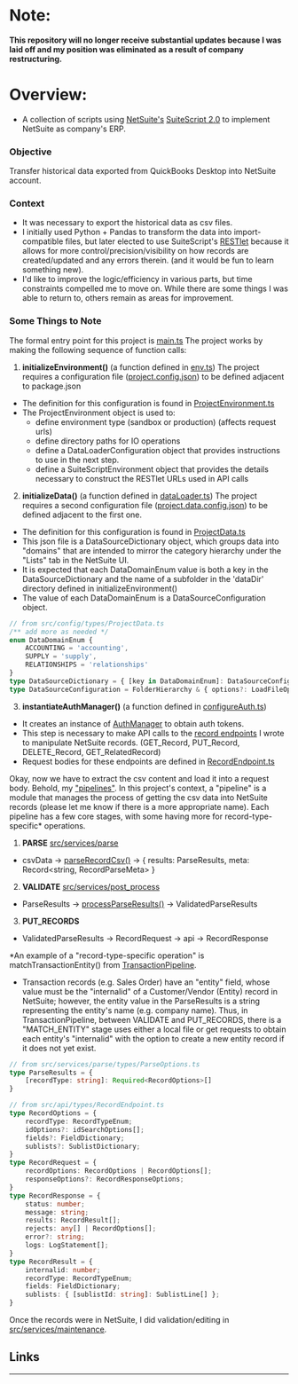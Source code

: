 # Note:
**This repository will no longer receive substantial updates because I was laid off and my position was eliminated as a result of company restructuring.**

# Overview:
- A collection of scripts using [NetSuite's][netsuite_home] [SuiteScript 2.0][suitescript_docs] to implement NetSuite as company's ERP.

### Objective 
Transfer historical data exported from QuickBooks Desktop into NetSuite account.
### Context 
- It was necessary to export the historical data as csv files. 
- I initially used Python + Pandas to transform the data into import-compatible files, but later elected to use SuiteScript's [RESTlet][restlet_docs] because it allows for more control/precision/visibility on how records are created/updated and any errors therein. (and it would be fun to learn something new).
- I'd like to improve the logic/efficiency in various parts, but time constraints compelled me to move on. While there are some things I was able to return to, others remain as areas for improvement. 


### Some Things to Note
The formal entry point for this project is [main.ts][main_file]
The project works by making the following sequence of function calls:
1. **initializeEnvironment()** (a function defined in [env.ts][env_setup_file])
The project requires a configuration file ([project.config.json][env_config_file]) to be defined adjacent to package.json
- The definition for this configuration is found in [ProjectEnvironment.ts][project_env_file]
- The ProjectEnvironment object is used to:
    - define environment type (sandbox or production) (affects request urls)
    - define directory paths for IO operations
    - define a DataLoaderConfiguration object that provides instructions to use in the next step. 
    - define a SuiteScriptEnvironment object that provides the details necessary to construct the RESTlet URLs used in API calls
2. **initializeData()** (a function defined in [dataLoader.ts][data_setup_file])
The project requires a second configuration file ([project.data.config.json][data_config_file]) to be defined adjacent to the first one.
- The definition for this configuration is found in [ProjectData.ts][project_data_file]
- This json file is a DataSourceDictionary object, which groups data into "domains" that are intended to mirror the category hierarchy under the "Lists" tab in the NetSuite UI.
- It is expected that each DataDomainEnum value is both a key in the DataSourceDictionary and the name of a subfolder in the 'dataDir' directory defined in initializeEnvironment()
- The value of each DataDomainEnum is a DataSourceConfiguration object. 
```ts
// from src/config/types/ProjectData.ts
/** add more as needed */
enum DataDomainEnum {
    ACCOUNTING = 'accounting',
    SUPPLY = 'supply',
    RELATIONSHIPS = 'relationships'
}
type DataSourceDictionary = { [key in DataDomainEnum]: DataSourceConfiguration }
type DataSourceConfiguration = FolderHierarchy & { options?: LoadFileOptions }
```
3. **instantiateAuthManager()** (a function defined in [configureAuth.ts][auth_setup_file])
- It creates an instance of [AuthManager][auth_manager_file] to obtain auth tokens.
- This step is necessary to make API calls to the [record endpoints][record_endpoint_folder] I wrote to manipulate NetSuite records. (GET_Record, PUT_Record, DELETE_Record, GET_RelatedRecord)
- Request bodies for these endpoints are defined in [RecordEndpoint.ts][record_endpoint_types_file]

Okay, now we have to extract the csv content and load it into a request body. 
Behold, my ["pipelines"][pipelines_folder]. In this project's context, a "pipeline" is a module that manages the process of getting the csv data into NetSuite records (please let me know if there is a more appropriate name). Each pipeline has a few core stages, with some having more for record-type-specific* operations.
1. **PARSE** [src/services/parse][parse_folder] 
- csvData -> [parseRecordCsv()][parser_file] -> { results: ParseResults, meta: Record<string, RecordParseMeta> }
2. **VALIDATE** [src/services/post_process][post_process_folder] 
- ParseResults -> [processParseResults()][post_process_file] -> ValidatedParseResults
3. **PUT_RECORDS** 
- ValidatedParseResults -> RecordRequest -> api -> RecordResponse

*An example of a "record-type-specific operation" is matchTransactionEntity() from [TransactionPipeline][transaction_pipeline].
- Transaction records (e.g. Sales Order) have an "entity" field, whose value must be the "internalid" of a Customer/Vendor (Entity) record in NetSuite; however, the entity value in the ParseResults is a string representing the entity's name (e.g. company name). Thus, in TransactionPipeline, between VALIDATE and PUT_RECORDS, there is a "MATCH_ENTITY" stage uses either a local file or get requests to obtain each entity's "internalid" with the option to create a new entity record if it does not yet exist.

```ts
// from src/services/parse/types/ParseOptions.ts
type ParseResults = {
    [recordType: string]: Required<RecordOptions>[]
}

// from src/api/types/RecordEndpoint.ts
type RecordOptions = {
    recordType: RecordTypeEnum;
    idOptions?: idSearchOptions[];
    fields?: FieldDictionary;
    sublists?: SublistDictionary;
}
type RecordRequest = {
    recordOptions: RecordOptions | RecordOptions[];
    responseOptions?: RecordResponseOptions;
}
type RecordResponse = {
    status: number;
    message: string;
    results: RecordResult[];
    rejects: any[] | RecordOptions[];
    error?: string; 
    logs: LogStatement[];
}
type RecordResult = { 
    internalid: number;
    recordType: RecordTypeEnum; 
    fields: FieldDictionary;
    sublists: { [sublistId: string]: SublistLine[] }; 
}
```

Once the records were in NetSuite, I did validation/editing in [src/services/maintenance][maintenance_folder]. 

## Links
-----
[netsuite_home]: https://www.netsuite.com/portal/home.shtml
[suitescript_docs]: https://docs.oracle.com/en/cloud/saas/netsuite/ns-online-help/article_4140956840.html
[restlet_docs]: https://docs.oracle.com/en/cloud/saas/netsuite/ns-online-help/section_4387799403.html
[record_browser]: https://system.netsuite.com/help/helpcenter/en_US/srbrowser/Browser2024_2/script/record/account.html

[parse_folder]: https://github.com/AndrewGarwood/NetSuite/blob/master/SuiteCloud/src/services/parse
[parse_options_file]: https://github.com/AndrewGarwood/NetSuite/blob/master/SuiteCloud/src/services/parse/types/ParseOptions.ts
[parser_file]: https://github.com/AndrewGarwood/NetSuite/blob/master/SuiteCloud/src/services/parse/csvParser.ts
[post_process_folder]: https://github.com/AndrewGarwood/NetSuite/blob/master/SuiteCloud/src/services/post_process
[post_process_file]: https://github.com/AndrewGarwood/NetSuite/blob/master/SuiteCloud/src/services/post_process/parseResultsProcessor.ts

[maintenance_folder]: https://github.com/AndrewGarwood/NetSuite/blob/master/SuiteCloud/src/services/post_process

[auth_setup_file]: https://github.com/AndrewGarwood/NetSuite/blob/master/SuiteCloud/src/api/configureAuth.ts
[auth_manager_file]: https://github.com/AndrewGarwood/NetSuite/blob/master/SuiteCloud/src/api/server/AuthManager.ts
[sample_payload_file]: https://github.com/AndrewGarwood/NetSuite/blob/master/SuiteCloud/src/api/samplePayloads.ts
[put_file]: https://github.com/AndrewGarwood/NetSuite/blob/master/SuiteCloud/src/api/requests/put.ts
[main_file]: https://github.com/AndrewGarwood/NetSuite/blob/master/SuiteCloud/src/main.ts

[env_setup_file]: https://github.com/AndrewGarwood/NetSuite/blob/master/SuiteCloud/src/config/env.ts
[project_env_file]: https://github.com/AndrewGarwood/NetSuite/blob/master/SuiteCloud/src/config/types/ProjectEnvironment.ts

[data_setup_file]: https://github.com/AndrewGarwood/NetSuite/blob/master/SuiteCloud/src/config/dataLoader.ts
[env_config_file]: https://github.com/AndrewGarwood/NetSuite/blob/master/SuiteCloud/project.config.json
[project_data_file]: https://github.com/AndrewGarwood/NetSuite/blob/master/SuiteCloud/src/config/types/ProjectData.ts
[data_config_file]: https://github.com/AndrewGarwood/NetSuite/blob/master/SuiteCloud/project.data.config.json


[suite_script_file]: https://github.com/AndrewGarwood/NetSuite/blob/master/SuiteCloud/src/utils/ns/SuiteScript.ts
[record_endpoint_types_file]: https://github.com/AndrewGarwood/NetSuite/blob/master/SuiteCloud/src/api/types/RecordEndpoint.ts
[record_endpoint_folder]: https://github.com/AndrewGarwood/NetSuite/blob/master/SuiteCloud/src/api/endpoints/record
[put_endpoint_file]: https://github.com/AndrewGarwood/NetSuite/blob/master/SuiteCloud/src/api/endpoints/record/PUT_Record.js

[pipelines_folder]: https://github.com/AndrewGarwood/NetSuite/blob/master/SuiteCloud/src/pipelines
[transaction_pipeline]: https://github.com/AndrewGarwood/NetSuite/blob/master/SuiteCloud/src/pipelines/TransactionPipeline